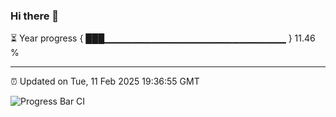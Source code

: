 ### Hi there 👋

⏳ Year progress { ███▁▁▁▁▁▁▁▁▁▁▁▁▁▁▁▁▁▁▁▁▁▁▁▁▁▁▁ } 11.46 %

---

⏰ Updated on Tue, 11 Feb 2025 19:36:55 GMT

![Progress Bar CI](https://github.com/IshwaranRudhara/GIT-ACTION/workflows/Progress%20Bar%20CI/badge.svg)
